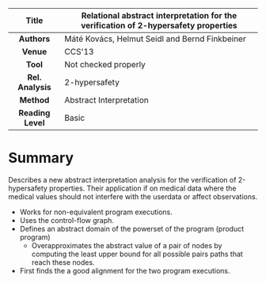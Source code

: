| **Title**         | Relational abstract interpretation for the verification of 2-hypersafety properties |
|:-----------------:|-------------------------------------------------------------------------------------| 
| **Authors**       | Máté Kovács, Helmut Seidl and Bernd Finkbeiner                                      |
| **Venue**         | CCS'13                                                                              |
| **Tool**          | Not checked properly                                                                |
| **Rel. Analysis** | 2-hypersafety                                                                   |
| **Method**        | Abstract Interpretation                                                             |
| **Reading Level** | Basic                                                                           |



# Summary

Describes a new abstract interpretation analysis for the verification of
2-hypersafety properties. 
Their application if on medical data where the medical values should not 
interfere with the userdata or affect observations.

- Works for non-equivalent program executions.
- Uses the control-flow graph.
- Defines an abstract domain of the powerset of the program (product program)
  - Overapproximates the abstract value of a pair of nodes by computing the least upper bound for all possible pairs paths that reach these nodes.
- First finds the a good alignment for the two program executions.

